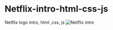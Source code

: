 # Netflix-intro-html-css-js
Netflix logo intro, html ,css, js
![Netflix intro](https://user-images.githubusercontent.com/112911105/219188070-79a0a055-cc8f-4067-b97c-073a18c5729f.PNG)
